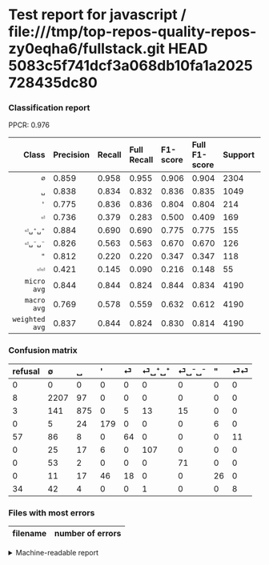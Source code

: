 # Test report for javascript / file:///tmp/top-repos-quality-repos-zy0eqha6/fullstack.git HEAD 5083c5f741dcf3a068db10fa1a2025728435dc80

### Classification report

PPCR: 0.976

| Class | Precision | Recall | Full Recall | F1-score | Full F1-score | Support | Full Support | PPCR |
|------:|:----------|:-------|:------------|:---------|:---------|:--------|:-------------|:-----|
| `∅` | 0.859| 0.958| 0.955| 0.906| 0.904| 2304| 2312| 0.997 |
| `␣` | 0.838| 0.834| 0.832| 0.836| 0.835| 1049| 1052| 0.997 |
| `'` | 0.775| 0.836| 0.836| 0.804| 0.804| 214| 214| 1.000 |
| `⏎` | 0.736| 0.379| 0.283| 0.500| 0.409| 169| 226| 0.748 |
| `⏎␣⁺␣⁺` | 0.884| 0.690| 0.690| 0.775| 0.775| 155| 155| 1.000 |
| `⏎␣⁻␣⁻` | 0.826| 0.563| 0.563| 0.670| 0.670| 126| 126| 1.000 |
| `"` | 0.812| 0.220| 0.220| 0.347| 0.347| 118| 118| 1.000 |
| `⏎⏎` | 0.421| 0.145| 0.090| 0.216| 0.148| 55| 89| 0.618 |
| `micro avg` | 0.844| 0.844| 0.824| 0.844| 0.834| 4190| 4292| 0.976 |
| `macro avg` | 0.769| 0.578| 0.559| 0.632| 0.612| 4190| 4292| 0.976 |
| `weighted avg` | 0.837| 0.844| 0.824| 0.830| 0.814| 4190| 4292| 0.976 |

### Confusion matrix

|refusal|  ∅| ␣| '| ⏎| ⏎␣⁺␣⁺| ⏎␣⁻␣⁻| "| ⏎⏎| 
|:---|:---|:---|:---|:---|:---|:---|:---|:---|
|0 |0 |0 |0 |0 |0 |0 |0 |0 |
|8 |2207 |97 |0 |0 |0 |0 |0 |0 |
|3 |141 |875 |0 |5 |13 |15 |0 |0 |
|0 |5 |24 |179 |0 |0 |0 |6 |0 |
|57 |86 |8 |0 |64 |0 |0 |0 |11 |
|0 |25 |17 |6 |0 |107 |0 |0 |0 |
|0 |53 |2 |0 |0 |0 |71 |0 |0 |
|0 |11 |17 |46 |18 |0 |0 |26 |0 |
|34 |42 |4 |0 |0 |1 |0 |0 |8 |

### Files with most errors

| filename | number of errors|
|:----:|:-----|

<details>
    <summary>Machine-readable report</summary>
```json
{
  "cl_report": {"\"": {"f1-score": 0.3466666666666666, "precision": 0.8125, "recall": 0.22033898305084745, "support": 118}, "\u0027": {"f1-score": 0.8044943820224718, "precision": 0.7748917748917749, "recall": 0.8364485981308412, "support": 214}, "macro avg": {"f1-score": 0.6317866214776513, "precision": 0.7688541219457471, "recall": 0.5783477552358149, "support": 4190}, "micro avg": {"f1-score": 0.8441527446300716, "precision": 0.8441527446300716, "recall": 0.8441527446300716, "support": 4190}, "weighted avg": {"f1-score": 0.8299953130249137, "precision": 0.837239323248944, "recall": 0.8441527446300716, "support": 4190}, "\u2205": {"f1-score": 0.9056216659827657, "precision": 0.8587548638132295, "recall": 0.9578993055555556, "support": 2304}, "\u23ce": {"f1-score": 0.5, "precision": 0.735632183908046, "recall": 0.378698224852071, "support": 169}, "\u23ce\u23ce": {"f1-score": 0.2162162162162162, "precision": 0.42105263157894735, "recall": 0.14545454545454545, "support": 55}, "\u23ce\u2423\u207a\u2423\u207a": {"f1-score": 0.7753623188405797, "precision": 0.8842975206611571, "recall": 0.6903225806451613, "support": 155}, "\u23ce\u2423\u207b\u2423\u207b": {"f1-score": 0.669811320754717, "precision": 0.8255813953488372, "recall": 0.5634920634920635, "support": 126}, "\u2423": {"f1-score": 0.8361204013377925, "precision": 0.8381226053639846, "recall": 0.8341277407054337, "support": 1049}},
  "cl_report_full": {"\"": {"f1-score": 0.3466666666666666, "precision": 0.8125, "recall": 0.22033898305084745, "support": 118}, "\u0027": {"f1-score": 0.8044943820224718, "precision": 0.7748917748917749, "recall": 0.8364485981308412, "support": 214}, "macro avg": {"f1-score": 0.6115612294950488, "precision": 0.7688541219457471, "recall": 0.5587511913740599, "support": 4292}, "micro avg": {"f1-score": 0.8340014147606696, "precision": 0.8441527446300716, "recall": 0.8240913327120224, "support": 4292}, "weighted avg": {"f1-score": 0.8135970872970741, "precision": 0.8326337360428975, "recall": 0.8240913327120224, "support": 4292}, "\u2205": {"f1-score": 0.9041376485047111, "precision": 0.8587548638132295, "recall": 0.9545847750865052, "support": 2312}, "\u23ce": {"f1-score": 0.40894568690095845, "precision": 0.735632183908046, "recall": 0.2831858407079646, "support": 226}, "\u23ce\u23ce": {"f1-score": 0.14814814814814814, "precision": 0.42105263157894735, "recall": 0.0898876404494382, "support": 89}, "\u23ce\u2423\u207a\u2423\u207a": {"f1-score": 0.7753623188405797, "precision": 0.8842975206611571, "recall": 0.6903225806451613, "support": 155}, "\u23ce\u2423\u207b\u2423\u207b": {"f1-score": 0.669811320754717, "precision": 0.8255813953488372, "recall": 0.5634920634920635, "support": 126}, "\u2423": {"f1-score": 0.8349236641221374, "precision": 0.8381226053639846, "recall": 0.8317490494296578, "support": 1052}},
  "ppcr": 0.9762348555452004
}
```
</details>
